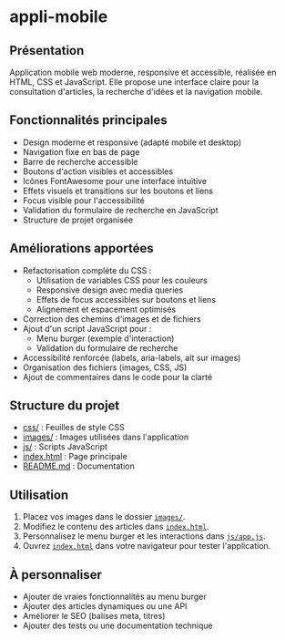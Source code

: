 # appli-mobile

## Présentation

Application mobile web moderne, responsive et accessible, réalisée en HTML, CSS et JavaScript. Elle propose une interface claire pour la consultation d'articles, la recherche d'idées et la navigation mobile.

## Fonctionnalités principales
- Design moderne et responsive (adapté mobile et desktop)
- Navigation fixe en bas de page
- Barre de recherche accessible
- Boutons d'action visibles et accessibles
- Icônes FontAwesome pour une interface intuitive
- Effets visuels et transitions sur les boutons et liens
- Focus visible pour l'accessibilité
- Validation du formulaire de recherche en JavaScript
- Structure de projet organisée

## Améliorations apportées
- Refactorisation complète du CSS :
  - Utilisation de variables CSS pour les couleurs
  - Responsive design avec media queries
  - Effets de focus accessibles sur boutons et liens
  - Alignement et espacement optimisés
- Correction des chemins d'images et de fichiers
- Ajout d'un script JavaScript pour :
  - Menu burger (exemple d'interaction)
  - Validation du formulaire de recherche
- Accessibilité renforcée (labels, aria-labels, alt sur images)
- Organisation des fichiers (images, CSS, JS)
- Ajout de commentaires dans le code pour la clarté

## Structure du projet

- [css/](css/) : Feuilles de style CSS
- [images/](images/) : Images utilisées dans l'application
- [js/](js/) : Scripts JavaScript
- [index.html](index.html) : Page principale
- [README.md](README.md) : Documentation

## Utilisation
1. Placez vos images dans le dossier [`images/`](images/).
2. Modifiez le contenu des articles dans [`index.html`](index.html).
3. Personnalisez le menu burger et les interactions dans [`js/app.js`](js/app.js).
4. Ouvrez [`index.html`](index.html) dans votre navigateur pour tester l'application.

## À personnaliser
- Ajouter de vraies fonctionnalités au menu burger
- Ajouter des articles dynamiques ou une API
- Améliorer le SEO (balises meta, titres)
- Ajouter des tests ou une documentation technique

